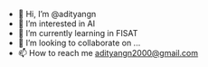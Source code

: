 - 👋 Hi, I’m @adityangn
- 👀 I’m interested in AI
- 🌱 I’m currently learning in FISAT
- 💞️ I’m looking to collaborate on ...
- 📫 How to reach me adityangn2000@gmail.com

<!---
adityangn/adityangn is a ✨ special ✨ repository because its `README.md` (this file) appears on your GitHub profile.
You can click the Preview link to take a look at your changes.
--->
